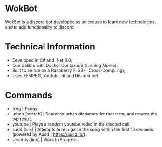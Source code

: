 # WokBot
WokBot is a discord bot developed as an excuse to learn new technologies, and to add functionality to discord.

# Technical Information
* Developed in C# and .Net 6.0;
* Compatible with Docker Containers (running Alpine);
* Built to be run on a Raspberry Pi 3B+ (Cross-Compiling);
* Uses FFMPEG, Youtube-dl and Discord.net.

# Commands
* ping | Pongs
* urban [search] | Searches urban dictionary for that term, and returns the top result.
* youtube | Plays a random youtube video in the discord call.
* audd [link] | Attempts to recognise the song within the first 10 seconds (powered by Audd | https://audd.io/).
* security [link] | Work In Progress.
